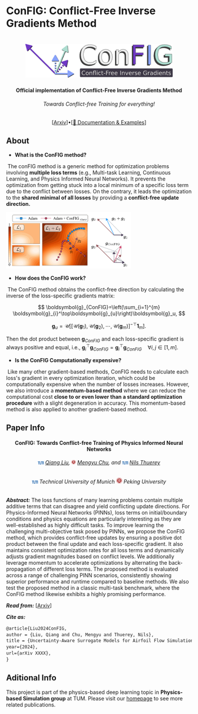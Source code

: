 # ConFIG: Conflict-Free Inverse Gradients Method

<h1 align="center">
  <img src="./assets/config.png" width="400"/>
</h1>

<h4 align="center">Official implementation of Conflict-Free Inverse Gradients Method</h4>
<h6 align="center">Towards Conflict-free Training for everything!</h6>

<p align="center">
  [<a href="https://arxiv.org/abs/2312.05320">Arxiv</a>]•[<a href="https://tum-pbs.github.io/ConFIG/">📖 Documentation & Examples</a>]
</p>

## About

* **What is the ConFIG method?**

​	The conFIG method is a generic method for optimization problems involving **multiple loss terms** (e.g., Multi-task Learning, Continuous Learning, and Physics Informed Neural Networks). It prevents the optimization from getting stuck into a local minimum of a specific loss term due to the conflict between losses. On the contrary, it leads the optimization to the **shared minimal of all losses** by providing a **conflict-free update direction.**

<img src="./assets/config_illustration.png" style="zoom: 33%;" />

* **How does the ConFIG work?**

​	The ConFIG method obtains the conflict-free direction by calculating the inverse of the loss-specific gradients matrix:

$$
\boldsymbol{g}_{ConFIG}=\left(\sum_{i=1}^{m} \boldsymbol{g}_{i}^\top\boldsymbol{g}_{u}\right)\boldsymbol{g}_u,
$$

$$
\boldsymbol{g}_u = \mathcal{U}\left[
[\mathcal{U}(\boldsymbol{g}_1),\mathcal{U}(\boldsymbol{g}_2),\cdots, \mathcal{U}(\boldsymbol{g}_m)]^{-\top} \mathbf{1}_m\right].
$$

Then the dot product between $\boldsymbol{g}_{ConFIG}$ and each loss-specific gradient is always positive and equal, i.e., $\boldsymbol{g}_{i}^{\top}\boldsymbol{g}_{ConFIG}=\boldsymbol{g}_{i}^{\top}\boldsymbol{g}_{ConFIG} \quad \forall i,j \in [1,m]$​.

* **Is the ConFIG Computationally expensive?**

​	Like many other gradient-based methods, ConFIG needs to calculate each loss's gradient in every optimization iteration, which could be computationally expensive when the number of losses increases. However, we also introduce a **momentum-based method** where we can reduce the computational cost **close to or even lower than a standard optimization procedure** with a slight degeneration in accuracy. This momentum-based method is also applied to another gradient-based method.

## Paper Info

<h4 align="center">ConFIG: Towards Conflict-free Training of Physics Informed Neural Networks</h4>
<h6 align="center"><img src="./assets/TUM.svg" width="16"> <a href="https://tum-pbs.github.io/">Qiang Liu</a>, <img src="./assets/PKU.svg" width="12"> <a href="https://rachelcmy.github.io/">Mengyu Chu</a>, and <img src="./assets/TUM.svg" width="16"> <a href="https://ge.in.tum.de/about/n-thuerey/">Nils Thuerey</a></h6>

<h6 align="center">
    <img src="./assets/TUM.svg" width="16"> Technical University of Munich
    <img src="./assets/PKU.svg" width="16"> Peking University
</h6>

***Abstract:*** The loss functions of many learning problems contain multiple additive terms that can disagree and yield conflicting update directions. For Physics-Informed Neural Networks (PINNs), loss terms on initial/boundary conditions and physics equations are particularly interesting as they are well-established as highly difficult tasks. To improve learning the challenging multi-objective task posed by PINNs, we propose the ConFIG method, which provides conflict-free updates by ensuring a positive dot product between the final update and each loss-specific gradient. It also maintains consistent optimization rates for all loss terms and dynamically adjusts gradient magnitudes based on conflict levels. We additionally leverage momentum to accelerate optimizations by alternating the back-propagation of different loss terms. The proposed method is evaluated across a range of challenging PINN scenarios, consistently showing superior performance and runtime compared to baseline methods. We also test the proposed method in a classic multi-task benchmark, where the ConFIG method likewise exhibits a highly promising performance. 

***Read from:*** [[Arxiv](https://arxiv.org/abs/2312.05320)]

***Cite as:*** 

```latex
@article{Liu2024ConFIG,
author = {Liu, Qiang and Chu, Mengyu and Thuerey, Nils},
title = {Uncertainty-Aware Surrogate Models for Airfoil Flow Simulations with Denoising Diffusion Probabilistic Models},
year={2024},
url={arXiv XXXX},
}
```

## Aditional Info
This project is part of the physics-based deep learning topic in **Physics-based Simulation group** at TUM. Please visit our [homepage](https://ge.in.tum.de/) to see more related publications.